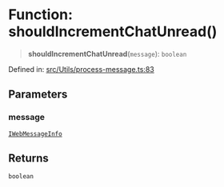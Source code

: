 # Function: shouldIncrementChatUnread()

> **shouldIncrementChatUnread**(`message`): `boolean`

Defined in: [src/Utils/process-message.ts:83](https://github.com/Fokusdotid/Baileys/blob/49e815e65b8f4aea31725e09dcf4815734557e39/src/Utils/process-message.ts#L83)

## Parameters

### message

[`IWebMessageInfo`](../namespaces/proto/interfaces/IWebMessageInfo.md)

## Returns

`boolean`
